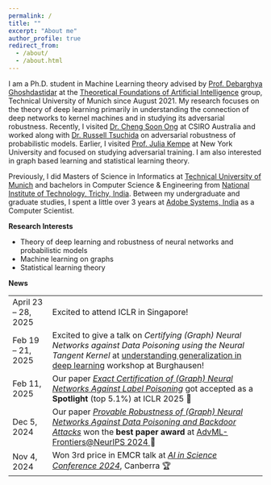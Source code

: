 ```yaml
---
permalink: /
title: ""
excerpt: "About me"
author_profile: true
redirect_from: 
  - /about/
  - /about.html
---
```


I am a Ph.D. student in Machine Learning theory advised by [Prof. Debarghya Ghoshdastidar](https://www.in.tum.de/tfai/people/debarghya-ghoshdastidar/) at the [Theoretical Foundations of Artificial Intelligence](https://www.in.tum.de/tfai/home/) group, Technical University of Munich since August 2021.
My research focuses on the theory of deep learning primarily in understanding the connection of deep networks to kernel machines and in studying its adversarial robustness.
Recently, I visited [Dr. Cheng Soon Ong](https://www.ong-home.my/) at CSIRO Australia and worked along with [Dr. Russell Tsuchida](https://scholar.google.com/citations?user=pQ7EkegAAAAJ&hl=en) on adversarial robustness of probabilistic models.
Earlier, I visited [Prof. Julia Kempe](https://cims.nyu.edu/~kempe/) at New York University and focused on studying adversarial training.
I am also interested in graph based learning and statistical learning theory.

Previously, I did Masters of Science in Informatics at [Technical University of Munich](https://www.in.tum.de/en/for-prospective-students/masters-programs/informatics/) and bachelors in Computer Science & Engineering from [National Institute of Technology, Trichy, India](https://www.nitt.edu/).
Between my undergraduate and graduate studies, I spent a little over 3 years at [Adobe Systems, India](https://www.adobe.com/) as a Computer Scientist.

**Research Interests**
* Theory of deep learning and robustness of neural networks and probabilistic models
* Machine learning on graphs
* Statistical learning theory

**News**

<style>
table {
    border-collapse: collapse;
}
table thead {
display: none;
}
table, th, td {
   border: none;
}
blockquote {
    border-left: none;
    padding-left: 10px;
}
</style>

<table>
  <tr>
    <td>April 23 – 28, 2025</td>
    <td>Excited to attend ICLR in Singapore!</td>
  </tr>
  <tr>
    <td>Feb 19 – 21, 2025</td>
    <td>
      Excited to give a talk on 
      <em>Certifying (Graph) Neural Networks against Data Poisoning using the Neural Tangent Kernel</em> 
      at <a href="https://www.math.cit.tum.de/math/forschung/gruppen/data-science/events/understanding-generalization-in-deep-learning/">understanding generalization in deep learning</a> workshop at Burghausen!
    </td>
  </tr>
  <tr>
    <td>Feb 11, 2025</td>
    <td>Our paper <em><a href="https://arxiv.org/pdf/2412.00537">Exact Certification of (Graph) Neural Networks Against Label Poisoning</a></em> got accepted as a <strong>Spotlight</strong> (top 5.1%) at ICLR 2025  🎉  </td>
  </tr>
  <tr>
    <td>Dec 5, 2024</td>
    <td>Our paper <em><a href="https://arxiv.org/pdf/2407.10867">Provable Robustness of (Graph) Neural Networks Against Data Poisoning and Backdoor Attacks</a></em> won the <strong>best paper award</strong> at <a href="https://advml-frontier.github.io/">AdvML-Frontiers@NeurIPS 2024 </a> 🎉</td>
  </tr>
  <tr>
    <td>Nov 4, 2024</td>
    <td>Won 3rd price in EMCR talk at <em><a href="https://www.anu.edu.au/events/ai-in-science">AI in Science Conference 2024</a></em>, Canberra 🏆</td>
  </tr>
</table>
